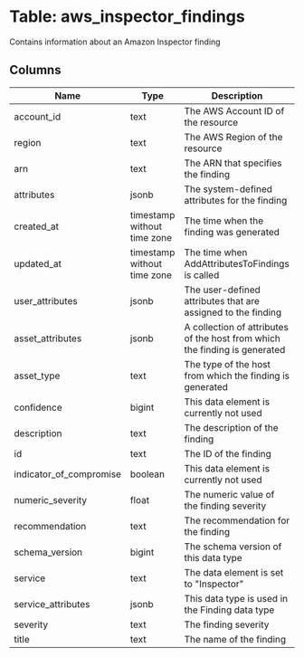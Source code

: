
# Table: aws_inspector_findings
Contains information about an Amazon Inspector finding
## Columns
| Name        | Type           | Description  |
| ------------- | ------------- | -----  |
|account_id|text|The AWS Account ID of the resource|
|region|text|The AWS Region of the resource|
|arn|text|The ARN that specifies the finding|
|attributes|jsonb|The system-defined attributes for the finding|
|created_at|timestamp without time zone|The time when the finding was generated|
|updated_at|timestamp without time zone|The time when AddAttributesToFindings is called|
|user_attributes|jsonb|The user-defined attributes that are assigned to the finding|
|asset_attributes|jsonb|A collection of attributes of the host from which the finding is generated|
|asset_type|text|The type of the host from which the finding is generated|
|confidence|bigint|This data element is currently not used|
|description|text|The description of the finding|
|id|text|The ID of the finding|
|indicator_of_compromise|boolean|This data element is currently not used|
|numeric_severity|float|The numeric value of the finding severity|
|recommendation|text|The recommendation for the finding|
|schema_version|bigint|The schema version of this data type|
|service|text|The data element is set to "Inspector"|
|service_attributes|jsonb|This data type is used in the Finding data type|
|severity|text|The finding severity|
|title|text|The name of the finding|
